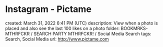 # Instagram - Pictame

created: March 31, 2022 6:41 PM (UTC)
description: View when a photo is placed and also see the last 100 likes on a photo
folder: BOOKMRKS-MTHRFCKR / SEARCH PARTY MTHRFCKR! / Social Media Search
tags: Search, Social Media
url: http://www.pictame.com